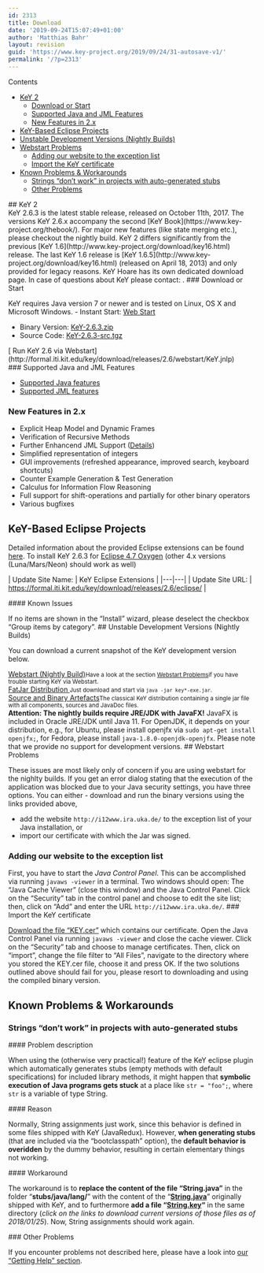 ```yaml
---
id: 2313
title: Download
date: '2019-09-24T15:07:49+01:00'
author: 'Matthias Bahr'
layout: revision
guid: 'https://www.key-project.org/2019/09/24/31-autosave-v1/'
permalink: '/?p=2313'
---
```


<div class="row"><div class="col-md-3 col-md-push-9"><div class="no_bullets" id="toc_container">Contents

- [KeY 2](#KeY_2)
    - [Download or Start](#Download_or_Start)
    - [Supported Java and JML Features](#Supported_Java_and_JML_Features)
    - [New Features in 2.x](#New_Features_in_2x)
- [KeY-Based Eclipse Projects](#KeY-Based_Eclipse_Projects)
- [Unstable Development Versions (Nightly Builds)](#Unstable_Development_Versions_Nightly_Builds)
- [Webstart Problems](#Webstart_Problems)
    - [Adding our website to the exception list](#Adding_our_website_to_the_exception_list)
    - [Import the KeY certificate](#Import_the_KeY_certificate)
- [Known Problems &amp; Workarounds](#Known_Problems_Workarounds)
    - [Strings “don’t work” in projects with auto-generated stubs](#Strings_8220don8217t_work8221_in_projects_with_auto-generated_stubs)
    - [Other Problems](#Other_Problems)

</div></div><div class="col-md-9 col-md-pull-3">## <span id="KeY_2">KeY 2</span>

<div class="row"><div class="col-md-8">KeY 2.6.3 is the latest stable release, released on October 11th, 2017. The versions KeY 2.6.x accompany the second [KeY Book](https://www.key-project.org/thebook/). For major new features (like state merging etc.), please checkout the nightly build. KeY 2 differs significantly from the previous [KeY 1.6](http://www.key-project.org/download/key16.html) release. The last KeY 1.6 release is [KeY 1.6.5](http://www.key-project.org/download/key16.html) (released on April 18, 2013) and only provided for legacy reasons. KeY Hoare has its own dedicated download page. In case of questions about KeY please contact: <support@key-project.org>. ### <span id="Download_or_Start">Download or Start</span>

KeY requires Java version 7 or newer and is tested on Linux, OS X and Microsoft Windows. - Instant Start: [Web Start](https://formal.iti.kit.edu/key/releases/2.6/webstart/KeY.jnlp)
- Binary Version: [KeY-2.6.3.zip](https://formal.iti.kit.edu/key/releases/2.6.3/key-2.6.3_7d3deab0763c88edee4f7a08e604661e0dbdd450.zip)
- Source Code: [KeY-2.6.3-src.tgz](https://formal.iti.kit.edu/key/releases/2.6.3/key-src-2.6.3_7d3deab0763c88edee4f7a08e604661e0dbdd450.zip)


</div><div class="col-md-4">[<span aria-hidden="true" class="glyphicon glyphicon-play"></span> Run KeY 2.6 via Webstart](http://formal.iti.kit.edu/key/download/releases/2.6/webstart/KeY.jnlp)</div></div>### <span id="Supported_Java_and_JML_Features">Supported Java and JML Features</span>

- [Supported Java features](https://www.key-project.org/applications/program-verification/)
- [Supported JML features](https://www.key-project.org/jml-support-in-key/)


### <span id="New_Features_in_2x">New Features in 2.x</span>

- Explicit Heap Model and Dynamic Frames
- Verification of Recursive Methods
- Further Enhancend JML Support ([Details](https://www.key-project.org/jml-support-in-key/))
- Simplified representation of integers
- GUI improvements (refreshed appearance, improved search, keyboard shortcuts)
- Counter Example Generation &amp; Test Generation
- Calculus for Information Flow Reasoning
- Full support for shift-operations and partially for other binary operators
- Various bugfixes


## <span id="KeY-Based_Eclipse_Projects">KeY-Based Eclipse Projects</span>

Detailed information about the provided Eclipse extensions can be found [here](/eclipse/). To install KeY 2.6.3 for [Eclipse 4.7 Oxygen](http://www.eclipse.org/oxygen) (other 4.x versions (Luna/Mars/Neon) should work as well) <div class="table-responsive">| Update Site Name: | KeY Eclipse Extensions |
|---|---|
| Update Site URL: | <https://formal.iti.kit.edu/key/download/releases/2.6/eclipse/> |

</div>#### Known Issues

If no items are shown in the “Install” wizard, please deselect the checkbox “Group items by category”. ## <span id="Unstable_Development_Versions_Nightly_Builds">Unstable Development Versions (Nightly Builds)</span>

You can download a current snapshot of the KeY development version below. <div class="row"><div class="col-md-4">[<span aria-hidden="true" class="glyphicon glyphicon-play"></span>Webstart (Nightly Build)](https://formal.iti.kit.edu/key/download/nightly/webstart/KeY.jnlp)<small>Have a look at the section [Webstart Problems](#webstart)if you have trouble starting KeY via Webstart.</small></div><div class="col-md-4">[<span aria-hidden="true" class="glyphicon glyphicon-download"></span>FatJar Distribution ](https://formal.iti.kit.edu/key/download/nightly/dist/latest.php)<small>Just download and start via `java -jar key*-exe.jar`.</small></div><div class="col-md-4">[<span aria-hidden="true" class="glyphicon glyphicon-download-alt"></span>Source and Binary Artefacts](http://i12www.ira.uka.de/~key/download/nightly/)<small>The classical KeY distribution containing a single jar file with all components, sources and JavaDoc files.</small></div></div>**Attention: The nightly builds require JRE/JDK with JavaFX!** JavaFX is included in Oracle JRE/JDK until Java 11. For OpenJDK, it depends on your distribution, e.g., for Ubuntu, please install openjfx via `sudo apt-get install openjfx;`, for Fedora, please install `java-1.8.0-openjdk-openjfx`. Please note that we provide no support for development versions. ## <span id="Webstart_Problems">Webstart Problems</span>

These issues are most likely only of concern if you are using webstart for the nighlty builds. If you get an error dialog stating that the execution of the application was blocked due to your Java security settings, you have three options. You can either - download and run the binary versions using the links provided above,
- add the website `http://i12www.ira.uka.de/` to the exception list of your Java installation, or
- import our certificate with which the Jar was signed.


### <span id="Adding_our_website_to_the_exception_list">Adding our website to the exception list</span>

First, you have to start the *Java Control Panel*. This can be accomplished via running `javaws -viewer` in a terminal. Two windows should open: The “Java Cache Viewer” (close this window) and the Java Control Panel. Click on the “Security” tab in the control panel and choose to edit the site list; then, click on “Add” and enter the URL `http://i12www.ira.uka.de/`. ### <span id="Import_the_KeY_certificate">Import the KeY certificate</span>

[Download the file “KEY.cer”](/KEY.cer) which contains our certificate. Open the Java Control Panel via running `javaws -viewer` and close the cache viewer. Click on the “Security” tab and choose to manage certificates. Then, click on “import”, change the file filter to “All Files”, navigate to the directory where you stored the KEY.cer file, choose it and press OK. If the two solutions outlined above should fail for you, please resort to downloading and using the compiled binary version.

## <span id="Known_Problems_Workarounds">Known Problems &amp; Workarounds</span>

### <span id="Strings_8220don8217t_work8221_in_projects_with_auto-generated_stubs">Strings “don’t work” in projects with auto-generated stubs</span>

<div class="row"><div class="col-md-4">#### Problem description

When using the (otherwise very practical!) feature of the KeY eclipse plugin which automatically generates stubs (empty methods with default specifications) for included library methods, it might happen that **symbolic execution of Java programs gets stuck** at a place like `str = "foo";`, where `str` is a variable of type String. </div><div class="col-md-4">#### Reason

Normally, String assignments just work, since this behavior is defined in some files shipped with KeY (JavaRedux). However, **when generating stubs** (that are included via the “bootclasspath” option), the **default behavior is overidden** by the dummy behavior, resulting in certain elementary things not working. </div><div class="col-md-4">#### Workaround

The workaround is to **replace the content of the file “String.java”** in the folder “**stubs/java/lang/**” with the content of the “**[String.java](/wp-content/uploads/2018/01/String.java)**” originally shipped with KeY, and to furthermore **add a file “[String.key](/wp-content/uploads/2018/01/String.key)“** in the same directory (*click on the links to download current versions of those files as of 2018/01/25*). Now, String assignments should work again. </div></div>### <span id="Other_Problems">Other Problems</span>

If you encounter problems not described here, please have a look into [our “Getting Help” section](/getting-started/). </div></div>